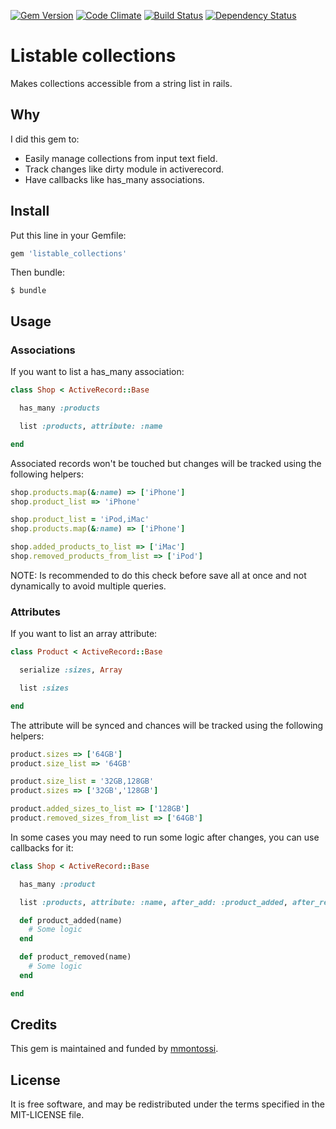 [![Gem Version](https://badge.fury.io/rb/listable_collections.svg)](http://badge.fury.io/rb/listable_collections)
[![Code Climate](https://codeclimate.com/github/mmontossi/listable_collections/badges/gpa.svg)](https://codeclimate.com/github/mmontossi/listable_collections)
[![Build Status](https://travis-ci.org/mmontossi/listable_collections.svg)](https://travis-ci.org/mmontossi/listable_collections)
[![Dependency Status](https://gemnasium.com/mmontossi/listable_collections.svg)](https://gemnasium.com/mmontossi/listable_collections)

# Listable collections

Makes collections accessible from a string list in rails.

## Why

I did this gem to:

- Easily manage collections from input text field.
- Track changes like dirty module in activerecord.
- Have callbacks like has_many associations.

## Install

Put this line in your Gemfile:
```ruby
gem 'listable_collections'
```

Then bundle:
```
$ bundle
```

## Usage

### Associations

If you want to list a has_many association:
```ruby
class Shop < ActiveRecord::Base

  has_many :products

  list :products, attribute: :name

end
```

Associated records won't be touched but changes will be tracked using the following helpers:
```ruby
shop.products.map(&:name) => ['iPhone']
shop.product_list => 'iPhone'

shop.product_list = 'iPod,iMac'
shop.products.map(&:name) => ['iPhone']

shop.added_products_to_list => ['iMac']
shop.removed_products_from_list => ['iPod']
```

NOTE: Is recommended to do this check before save all at once and not dynamically to avoid multiple queries.

### Attributes

If you want to list an array attribute:
```ruby
class Product < ActiveRecord::Base

  serialize :sizes, Array

  list :sizes

end
```

The attribute will be synced and chances will be tracked using the following helpers:
```ruby
product.sizes => ['64GB']
product.size_list => '64GB'

product.size_list = '32GB,128GB'
product.sizes => ['32GB','128GB']

product.added_sizes_to_list => ['128GB']
product.removed_sizes_from_list => ['64GB']
```

In some cases you may need to run some logic after changes, you can use callbacks for it:
```ruby
class Shop < ActiveRecord::Base

  has_many :product

  list :products, attribute: :name, after_add: :product_added, after_remove: :product_removed

  def product_added(name)
    # Some logic
  end

  def product_removed(name)
    # Some logic
  end

end
```

## Credits

This gem is maintained and funded by [mmontossi](https://github.com/mmontossi).

## License

It is free software, and may be redistributed under the terms specified in the MIT-LICENSE file.
